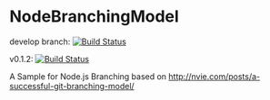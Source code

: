 NodeBranchingModel
==================


develop branch: [![Build Status](https://travis-ci.org/amirhadad/NodeBranchingModel.png?branch=develop)](https://travis-ci.org/amirhadad/NodeBranchingModel)

v0.1.2: [![Build Status](https://travis-ci.org/amirhadad/NodeBranchingModel.png?branch=v0.1.2)](https://travis-ci.org/amirhadad/NodeBranchingModel)

A Sample for Node.js Branching based on http://nvie.com/posts/a-successful-git-branching-model/
